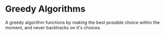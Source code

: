 # Greedy Algorithms #

A greedy algorithm functions by making the best possible choice within the moment, and never backtracks on it's choices.